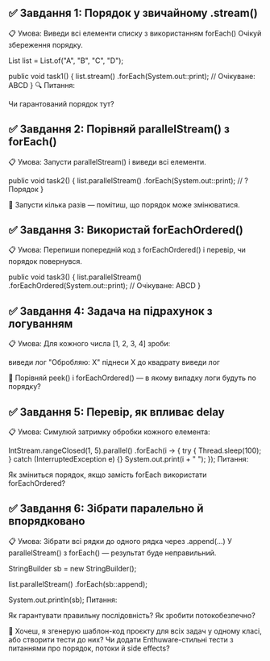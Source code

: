 ✅ Завдання 1: Порядок у звичайному .stream()
-
📋 Умова:
Виведи всі елементи списку з використанням forEach()
Очікуй збереження порядку.

List<String> list = List.of("A", "B", "C", "D");

public void task1() {
list.stream()
.forEach(System.out::print); // Очікуване: ABCD
}
🔍 Питання:

Чи гарантований порядок тут?

✅ Завдання 2: Порівняй parallelStream() з forEach()
-
📋 Умова:
Запусти parallelStream() і виведи всі елементи.

public void task2() {
list.parallelStream()
.forEach(System.out::print); // ? Порядок
}

🧠 Запусти кілька разів — помітиш, 
що порядок може змінюватися.

✅ Завдання 3: Використай forEachOrdered()
-
📋 Умова:
Перепиши попередній код з forEachOrdered()
і перевір, чи порядок повернувся.

public void task3() {
list.parallelStream()
.forEachOrdered(System.out::print); // 
Очікуване: ABCD
}

✅ Завдання 4: Задача на підрахунок з логуванням
-
📋 Умова:
Для кожного числа [1, 2, 3, 4] зроби:

виведи лог "Обробляю: X"
піднеси X до квадрату
виведи лог

🧠 Порівняй peek() і forEachOrdered() — 
в якому випадку логи будуть по порядку?

✅ Завдання 5: Перевір, як впливає delay
-
📋 Умова:
Симулюй затримку обробки кожного елемента:

IntStream.rangeClosed(1, 5).parallel()
.forEach(i -> {
try {
Thread.sleep(100);
} catch (InterruptedException e) {}
System.out.print(i + " ");
});
Питання:

Як зміниться порядок, якщо замість 
forEach використати forEachOrdered?

✅ Завдання 6: Зібрати паралельно й впорядковано
-
📋 Умова:
Зібрати всі рядки до одного рядка 
через .append(...)
У parallelStream() з forEach() — 
результат буде неправильний.

StringBuilder sb = new StringBuilder();

list.parallelStream()
.forEach(sb::append);

System.out.println(sb);
Питання:

Як гарантувати правильну послідовність? 
Як зробити потокобезпечно?

💬 Хочеш, я згенерую шаблон-код проєкту 
для всіх задач у одному класі, або створити 
тести до них? 
Чи додати Enthuware-стильні 
тести з питаннями про порядок, потоки 
й side effects?